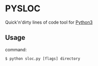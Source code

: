 # PYSLOC

Quick'n'dirty lines of code tool for [Python3](https://www.python.org/)

## Usage
command:
```shell
$ python sloc.py [flags] directory
```
